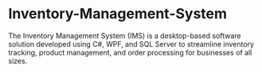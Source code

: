 # Inventory-Management-System
The Inventory Management System (IMS) is a desktop-based software solution developed using C#, WPF, and SQL Server to streamline inventory tracking, product management, and order processing for businesses of all sizes.
